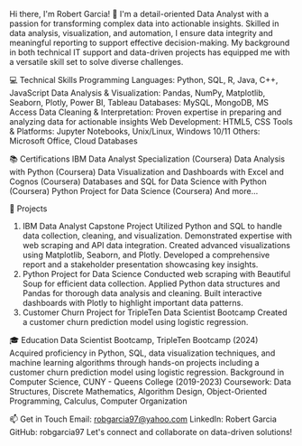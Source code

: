 Hi there, I'm Robert Garcia! 👋
I'm a detail-oriented Data Analyst with a passion for transforming complex data into actionable insights. Skilled in data analysis, visualization, and automation, I ensure data integrity and meaningful reporting to support effective decision-making. My background in both technical IT support and data-driven projects has equipped me with a versatile skill set to solve diverse challenges.

💻 Technical Skills
Programming Languages: Python, SQL, R, Java, C++, JavaScript
Data Analysis & Visualization: Pandas, NumPy, Matplotlib, Seaborn, Plotly, Power BI, Tableau
Databases: MySQL, MongoDB, MS Access
Data Cleaning & Interpretation: Proven expertise in preparing and analyzing data for actionable insights
Web Development: HTML5, CSS
Tools & Platforms: Jupyter Notebooks, Unix/Linux, Windows 10/11
Others: Microsoft Office, Cloud Databases

📚 Certifications
IBM Data Analyst Specialization (Coursera)
Data Analysis with Python (Coursera)
Data Visualization and Dashboards with Excel and Cognos (Coursera)
Databases and SQL for Data Science with Python (Coursera)
Python Project for Data Science (Coursera)
And more...

🚀 Projects
1. IBM Data Analyst Capstone Project
Utilized Python and SQL to handle data collection, cleaning, and visualization.
Demonstrated expertise with web scraping and API data integration.
Created advanced visualizations using Matplotlib, Seaborn, and Plotly.
Developed a comprehensive report and a stakeholder presentation showcasing key insights.
2. Python Project for Data Science
Conducted web scraping with Beautiful Soup for efficient data collection.
Applied Python data structures and Pandas for thorough data analysis and cleaning.
Built interactive dashboards with Plotly to highlight important data patterns.
3. Customer Churn Project for TripleTen Data Scientist Bootcamp
Created a customer churn prediction model using logistic regression.

🎓 Education
Data Scientist Bootcamp, TripleTen Bootcamp (2024)
Acquired proficiency in Python, SQL, data visualization techniques, and machine learning algorithms through hands-on projects including a customer churn prediction model using logistic regression.
Background in Computer Science, CUNY - Queens College (2019-2023)
Coursework: Data Structures, Discrete Mathematics, Algorithm Design, Object-Oriented Programming, Calculus, Computer Organization

📫 Get in Touch
Email: robgarcia97@yahoo.com
LinkedIn: Robert Garcia
GitHub: robgarcia97
Let's connect and collaborate on data-driven solutions!

<!--
**robgarcia97/robgarcia97** is a ✨ _special_ ✨ repository because its `README.md` (this file) appears on your GitHub profile.

Here are some ideas to get you started:

- 🔭 I’m currently working on ...
- 🌱 I’m currently learning ...
- 👯 I’m looking to collaborate on ...
- 🤔 I’m looking for help with ...
- 💬 Ask me about ...
- 📫 How to reach me: ...
- 😄 Pronouns: ...
- ⚡ Fun fact: ...
-->
